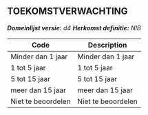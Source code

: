 ## TOEKOMSTVERWACHTING

*__Domeinlijst versie:__ d4*
*__Herkomst definitie:__ NIB*

|__Code__ |__Description__	|
|	---	|	---	|
| Minder dan 1 jaar | Minder dan 1 jaar |
| 1 tot 5 jaar | 1 tot 5 jaar |
| 5 tot 15 jaar | 5 tot 15 jaar |
| meer dan 15 jaar | meer dan 15 jaar |
| Niet te beoordelen | Niet te beoordelen |